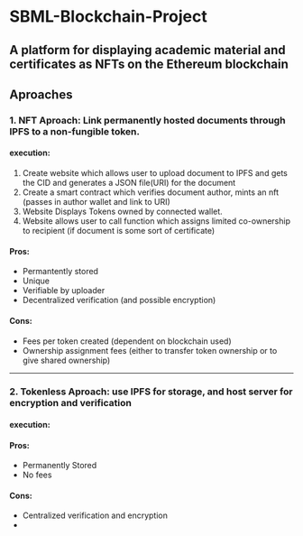 # SBML-Blockchain-Project  
A platform for displaying academic material and certificates as NFTs on the Ethereum blockchain
---
## Aproaches
### 1. NFT Aproach: Link permanently hosted documents through IPFS to a non-fungible token.
#### execution:
1. Create website which allows user to upload document to IPFS and gets the CID and generates a JSON file(URI) for the document  
2. Create a smart contract which verifies document author, mints an nft (passes in author wallet and link to URI)  
3. Website Displays Tokens owned by connected wallet.  
4. Website allows user to call function which assigns limited co-ownership to recipient (if document is some sort of certificate)

#### Pros:  
  - Permantently stored  
  - Unique  
  - Verifiable by uploader  
  - Decentralized verification (and possible encryption)  
#### Cons:  
  - Fees per token created (dependent on blockchain used)  
  - Ownership assignment fees (either to transfer token ownership or to give shared ownership)  

---
### 2. Tokenless Aproach: use IPFS for storage, and host server for encryption and verification
#### execution:  


#### Pros:  
  - Permanently Stored  
  - No fees  
#### Cons:  
  - Centralized verification and encryption  
  -  
